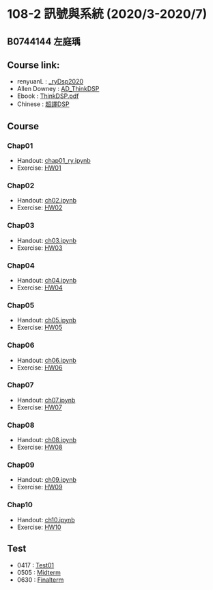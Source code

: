 # 108-2 訊號與系統 (2020/3-2020/7)
## B0744144 左庭瑀
## Course link: 
* renyuanL : [_ryDsp2020](https://github.com/renyuanL/_ryDsp2020)
* Allen Downey : [AD_ThinkDSP](https://github.com/AllenDowney/ThinkDSP)
* Ebook : [ThinkDSP.pdf](https://github.com/TYTsooo/DSP/blob/master/thinkdsp.pdf)
* Chinese : [超譯DSP](http://timag-shield.blogspot.com/)
## Course
### Chap01
* Handout: [chap01_ry.ipynb](https://github.com/renyuanL/_ryDsp2020/blob/master/code/chap01_ry.ipynb)
* Exercise: [HW01](https://github.com/TYTsooo/108-2_DSP/blob/master/HW/HW01.ipynb)
### Chap02
* Handout: [ch02.ipynb](https://github.com/renyuanL/_ryDsp2020/blob/master/code/ch02.ipynb)
* Exercise: [HW02](https://github.com/TYTsooo/108-2_DSP/blob/master/HW/HW02.ipynb)
### Chap03
* Handout: [ch03.ipynb](https://github.com/renyuanL/_ryDsp2020/blob/master/code/chap03.ipynb)
* Exercise: [HW03](https://github.com/TYTsooo/108-2_DSP/blob/master/HW/HW03.ipynb)
### Chap04
* Handout: [ch04.ipynb](https://github.com/renyuanL/_ryDsp2020/blob/master/code/ch04.ipynb)
* Exercise: [HW04](https://github.com/TYTsooo/108-2_DSP/blob/master/HW/HW04.ipynb)
### Chap05
* Handout: [ch05.ipynb](https://github.com/renyuanL/_ryDsp2020/blob/master/code/ch05.ipynb)
* Exercise: [HW05](https://github.com/TYTsooo/108-2_DSP/blob/master/HW/HW05.ipynb)
### Chap06
* Handout: [ch06.ipynb](https://github.com/renyuanL/_ryDsp2020/blob/master/code/ch06.ipynb)
* Exercise: [HW06](https://github.com/TYTsooo/108-2_DSP/blob/master/HW/HW06.ipynb)
### Chap07
* Handout: [ch07.ipynb](https://github.com/renyuanL/_ryDsp2020/blob/master/code/ch07.ipynb)
* Exercise: [HW07](https://github.com/TYTsooo/108-2_DSP/blob/master/HW/HW07.ipynb)
### Chap08
* Handout: [ch08.ipynb](https://github.com/renyuanL/_ryDsp2020/blob/master/code/ch08.ipynb)
* Exercise: [HW08](https://github.com/TYTsooo/108-2_DSP/blob/master/HW/HW08.ipynb)
### Chap09
* Handout: [ch09.ipynb](https://github.com/renyuanL/_ryDsp2020/blob/master/code/ch09.ipynb)
* Exercise: [HW09](https://github.com/TYTsooo/108-2_DSP/blob/master/HW/HW09.ipynb)
### Chap10
* Handout: [ch10.ipynb](https://github.com/renyuanL/_ryDsp2020/blob/master/code/ch10.ipynb)
* Exercise: [HW10](https://github.com/TYTsooo/108-2_DSP/blob/master/HW/HW10.ipynb)
## Test
* 0417 : [Test01](https://github.com/TYTsooo/108-2_DSP/blob/master/Test/0417_DSPTest.ipynb)
* 0505 : [Midterm](https://github.com/TYTsooo/108-2_DSP/blob/master/Test/Midterm_B0744144.ipynb)
* 0630 : [Finalterm](https://github.com/TYTsooo/108-2_DSP/blob/master/Test/FinalTerm0630%20.ipynb)
